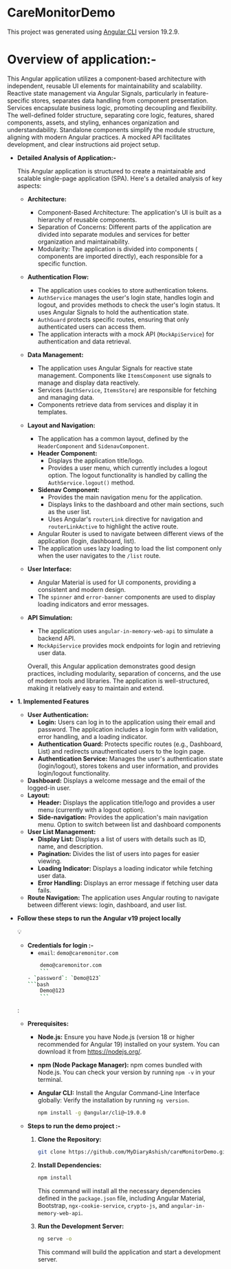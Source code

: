 # CareMonitorDemo

This project was generated using [Angular CLI](https://github.com/angular/angular-cli) version 19.2.9.

# Overview of application:- 
This Angular application utilizes a component-based architecture with independent, reusable UI elements for maintainability and scalability. Reactive state management via Angular Signals, particularly in feature-specific stores, separates data handling from component presentation. Services encapsulate business logic, promoting decoupling and flexibility. 
The well-defined folder structure, separating core logic, features, shared components, assets, and styling, enhances organization and understandability. 
Standalone components simplify the module structure, aligning with modern Angular practices. 
A mocked API facilitates development, and clear instructions aid project setup.


- **Detailed Analysis of Application:-**
    
    This Angular application is structured to create a maintainable and scalable single-page application (SPA). 
    Here's a detailed analysis of key aspects:
    
    - **Architecture:**
        - Component-Based Architecture: The application's UI is built as a hierarchy of reusable components.
        - Separation of Concerns: Different parts of the application are divided into separate modules and services for better organization and maintainability.
        - Modularity: The application is divided into components ( components are imported directly), each responsible for a specific function.
    - **Authentication Flow:**
        - The application uses cookies to store authentication tokens.
        - `AuthService` manages the user's login state, handles login and logout, and provides methods to check the user's login status. 
        It uses Angular Signals to hold the authentication state.
        - `AuthGuard` protects specific routes, ensuring that only authenticated users can access them.
        - The application interacts with a mock API (`MockApiService`) for authentication and data retrieval.
    - **Data Management:**
        - The application uses Angular Signals for reactive state management. 
        Components like `ItemsComponent` use signals to manage and display data reactively.
        - Services (`AuthService`, `ItemsStore`) are responsible for fetching and managing data.
        - Components retrieve data from services and display it in templates.
    - **Layout and Navigation:**
        - The application has a common layout, defined by the `HeaderComponent` and `SidenavComponent`.
        - **Header Component:**
            - Displays the application title/logo.
            - Provides a user menu, which currently includes a logout option. 
            The logout functionality is handled by calling the `AuthService.logout()` method.
        - **Sidenav Component:**
            - Provides the main navigation menu for the application.
            - Displays links to the dashboard and other main sections, such as the user list.
            - Uses Angular's `routerLink` directive for navigation and `routerLinkActive` to highlight the active route.
        - Angular Router is used to navigate between different views of the application (login, dashboard, list).
        - The application uses lazy loading to load the list component only when the user navigates to the `/list` route.
    - **User Interface:**
        - Angular Material is used for UI components, providing a consistent and modern design.
        - The `spinner` and `error-banner` components are used to display loading indicators and error messages.
    - **API Simulation:**
        - The application uses `angular-in-memory-web-api` to simulate a backend API.
        - `MockApiService` provides mock endpoints for login and retrieving user data.

        Overall, this Angular application demonstrates good design practices, including modularity, separation of concerns, and the use of modern tools and libraries. 
        The application is well-structured, making it relatively easy to maintain and extend.




- **1. Implemented Features**
    - **User Authentication:**
        - **Login:** Users can log in to the application using their email and password. 
        The application includes a login form with validation, error handling, and a loading indicator.
        - **Authentication Guard:** Protects specific routes (e.g., Dashboard, List) and redirects unauthenticated users to the login page.
        - **Authentication Service:** Manages the user's authentication state (login/logout), stores tokens and user information, and provides login/logout functionality.
    - **Dashboard:** Displays a welcome message and the email of the logged-in user.
    - **Layout:**
        - **Header:** Displays the application title/logo and provides a user menu (currently with a logout option).
        - **Side-navigation:** Provides the application's main navigation menu. Option to switch between list and dashboard components
    - **User List Management:**
        - **Display List:** Displays a list of users with details such as ID, name, and description.
        - **Pagination:** Divides the list of users into pages for easier viewing.
        - **Loading Indicator:** Displays a loading indicator while fetching user data.
        - **Error Handling:** Displays an error message if fetching user data fails.
    - **Route Navigation:** The application uses Angular routing to navigate between different views: login, dashboard, and user list.



- **Follow these steps to run the Angular v19 project locally**
    
    <aside>
    💡
    
    - **Credentials for login :-**
        - `email`: `demo@caremonitor.com`
        ```bash
            demo@caremonitor.com
            ```
        - `password`: `Demo@123`
        ```bash
            Demo@123
            ```
    </aside>
    
    :
    
    - **Prerequisites:**
        - **Node.js:** Ensure you have Node.js (version 18 or higher recommended for Angular 19) installed on your system. 
        You can download it from https://nodejs.org/.
        - **npm (Node Package Manager):** npm comes bundled with Node.js. You can check your version by running `npm -v` in your terminal.
        - **Angular CLI:** Install the Angular Command-Line Interface globally:
        Verify the installation by running `ng version`.
            
            ```bash
            npm install -g @angular/cli@~19.0.0
            ```
            
    - **Steps to run the demo project :-**
        1. **Clone the Repository:**
            
            ```bash
            git clone https://github.com/MyDiaryAshish/careMonitorDemo.git
            ```
            
        2. **Install Dependencies:**
            
            ```bash
            npm install
            ```
            
            This command will install all the necessary dependencies defined in the `package.json` file, including Angular Material, Bootstrap, `ngx-cookie-service`, `crypto-js`, and `angular-in-memory-web-api`.
            
        3. **Run the Development Server:**
            
            ```bash
            ng serve -o
            ```
            
            This command will build the application and start a development server.


